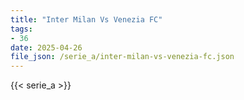 ```yaml
---
title: "Inter Milan Vs Venezia FC"
tags:
- 36
date: 2025-04-26
file_json: /serie_a/inter-milan-vs-venezia-fc.json
---
```


{{< serie_a >}}

